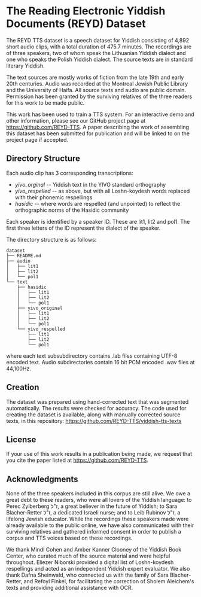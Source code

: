 # The Reading Electronic Yiddish Documents (REYD) Dataset

The REYD TTS dataset is a speech dataset for Yiddish consisting of 4,892 short audio clips, with a total duration of 475.7 minutes. The recordings are of three speakers, two of whom speak the Lithuanian Yiddish dialect and one who speaks the Polish Yiddish dialect. The source texts are in standard literary Yiddish.

The text sources are mostly works of fiction from the late 19th and early 20th centuries. Audio was recorded at the Montreal Jewish Public Library and the University of Haifa. All source texts and audio are public domain. Permission has been granted by the surviving relatives of the three readers for this work to be made public.

This work has been used to train a TTS system. For an interactive demo and other information, please see our GitHub project page at https://github.com/REYD-TTS. A paper describing the work of assembling this dataset has been submitted for publication and will be linked to on the project page if accepted.

## Directory Structure

Each audio clip has 3 corresponding transcriptions:
- *yivo_orginal* -- Yiddish text in the YIVO standard orthography
- *yivo_respelled* -- as above, but with all Loshn-koydesh words replaced with their phonemic respellings 
- *hasidic* -- where words are respelled (and unpointed) to reflect the orthographic norms of the Hasidic community
 
Each speaker is identified by a speaker ID. These are lit1, lit2 and pol1. The first three letters of the ID represent the dialect of the speaker.

The directory structure is as follows:
```
dataset
├── README.md
├── audio
│   ├── lit1
│   ├── lit2
│   └── pol1
└── text
    ├── hasidic
    │   ├── lit1
    │   ├── lit2
    │   └── pol1
    ├── yivo_original
    │   ├── lit1
    │   ├── lit2
    │   └── pol1
    └── yivo_respelled
        ├── lit1
        ├── lit2
        └── pol1
```
where each text subsubdirectory contains .lab files containing UTF-8 encoded text. Audio subdirectories contain 16 bit PCM encoded .wav files at 44,100Hz.

## Creation

The dataset was prepared using hand-corrected text that was segmented automatically. The results were checked for accuracy. The code used for creating the dataset is available, along with manually corrected source texts, in this repository: https://github.com/REYD-TTS/yiddish-tts-texts

## License

If your use of this work results in a publication being made, we request that you cite the paper listed at https://github.com/REYD-TTS.

## Acknowledgments

None of the three speakers included in this corpus are still alive. We owe a great debt to these readers, who were all lovers of the Yiddish language: to Perec Zylberberg ז"ל, a great believer in the future of Yiddish; to Sara Blacher-Retter ז"ל, a dedicated Israeli nurse; and to Leib Rubinov ז"ל, a lifelong Jewish educator. While the recordings these speakers made were already available to the public online, we have also communicated with their surviving relatives and gathered informed consent in order to publish a corpus and TTS voices based on these recordings.

We thank Mindl Cohen and Amber Kanner Clooney of the Yiddish Book Center, who curated much of the source material and were helpful throughout. Eliezer Niborski provided a digital list of Loshn-koydesh respellings and acted as an independent Yiddish expert evaluator. We also thank Dafna Sheinwald, who connected us with the family of Sara Blacher-Retter, and Refoyl Finkel, for facilitating the correction of Sholem Aleichem's texts and providing additional assistance with OCR.
